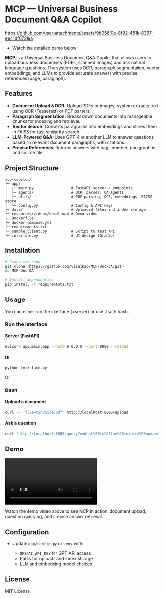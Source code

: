 # MCP — Universal Business Document Q\&A Copilot



https://github.com/user-attachments/assets/9b056f0e-8f92-451b-8397-ee41df072fea



* Watch the detailed demo below

**MCP** is a Universal Business Document Q\&A Copilot that allows users to upload business documents (PDFs, scanned images) and ask natural language questions. The system uses OCR, paragraph segmentation, vector embeddings, and LLMs to provide accurate answers with precise references (page, paragraph).

## Features

* **Document Upload & OCR:** Upload PDFs or images; system extracts text using OCR (Tesseract) or PDF parsers.
* **Paragraph Segmentation:** Breaks down documents into manageable chunks for indexing and retrieval.
* **Vector Search:** Converts paragraphs into embeddings and stores them in FAISS for fast similarity search.
* **LLM-Powered Q\&A:** Uses GPT-4 or another LLM to answer questions based on relevant document paragraphs, with citations.
* **Precise References:** Returns answers with page number, paragraph id, and source file.

## Project Structure

```
mcp-copilot/
├─ app/
│  ├─ main.py                 # FastAPI server + endpoints
│  ├─ agents/                 # OCR, parser, QA agents
│  ├─ utils/                  # PDF parsing, OCR, embeddings, FAISS store
│  └─ config.py               # Config & API keys
├─ data/                      # Uploaded files and index storage
├─ resources/videos/demo1.mp4 # Demo video
├─ Dockerfile
├─ docker-compose.yml
├─ requirements.txt
└─ sample_client.py           # Script to test API
└─ interface.py               # UI design (Gradio)
```

## Installation

```bash
# Clone the repo
git clone <https://github.com/visalkao/MCP-Doc-QA.git>
cd MCP-Doc-QA

# Install dependencies
pip install -r requirements.txt

```

## Usage

You can either run the interface (+server) or use it with bash. 
### Run the interface

#### Server (FastAPI)

```bash
uvicorn app.main:app --host 0.0.0.0 --port 8080 --reload
```

#### UI

```bash
python interface.py
```

Or 

### Bash
#### Upload a document

```bash
curl -F 'file=@invoice.pdf' http://localhost:8080/upload
```

#### Ask a question

```bash
curl 'http://localhost:8080/query?q=What%20is%20the%20invoice%20number?'
```

## Demo

![MCP Demo Video](resources/videos/demo1.mp4)

Watch the demo video above to see MCP in action: document upload, question querying, and precise answer retrieval.

## Configuration

* Update `app/config.py` or `.env` with:

  * `OPENAI_API_KEY` for GPT API access
  * Paths for uploads and index storage
  * LLM and embedding model choices


## License

MIT License
